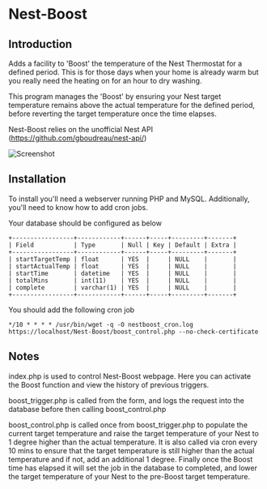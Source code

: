 Nest-Boost
==========

Introduction
-------------
Adds a facility to 'Boost' the temperature of the Nest Thermostat for a defined period.
This is for those days when your home is already warm but you really need the heating on for an hour to dry washing.

This program manages the 'Boost' by ensuring your Nest target temperature remains above the actual temperature for the defined period, before reverting the target temperature once the time elapses.

Nest-Boost relies on the unofficial Nest API (https://github.com/gboudreau/nest-api/)

![Screenshot](https://cloud.githubusercontent.com/assets/12716504/20483419/da0912f6-afe9-11e6-820b-ce7a0d974802.png)

Installation
-------------
To install you'll need a webserver running PHP and MySQL. Additionally, you'll need to know how to add cron jobs.

Your database should be configured as below
```
+-----------------+------------+------+-----+---------+-------+
| Field           | Type       | Null | Key | Default | Extra |
+-----------------+------------+------+-----+---------+-------+
| startTargetTemp | float      | YES  |     | NULL    |       |
| startActualTemp | float      | YES  |     | NULL    |       |
| startTime       | datetime   | YES  |     | NULL    |       |
| totalMins       | int(11)    | YES  |     | NULL    |       |
| complete        | varchar(1) | YES  |     | NULL    |       |
+-----------------+------------+------+-----+---------+-------+
```
You should add the following cron job
```
*/10 * * * * /usr/bin/wget -q -O nestboost_cron.log https://localhost/Nest-Boost/boost_control.php --no-check-certificate
```

Notes
-----
index.php is used to control Nest-Boost webpage. Here you can activate the Boost function and view the history of previous triggers.

boost_trigger.php is called from the form, and logs the request into the database before then calling boost_control.php

boost_control.php is called once from boost_trigger.php to populate the current target temperature and raise the target temperature of your Nest to 1 degree higher than the actual temperature.
It is also called via cron every 10 mins to ensure that the target temperature is still higher than the actual temperature and if not, add an additional 1 degree.
Finally once the Boost time has elapsed it will set the job in the database to completed, and lower the target temperature of your Nest to the pre-Boost target temperature.
